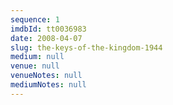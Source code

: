 ```yaml
---
sequence: 1
imdbId: tt0036983
date: 2008-04-07
slug: the-keys-of-the-kingdom-1944
medium: null
venue: null
venueNotes: null
mediumNotes: null
---
```


